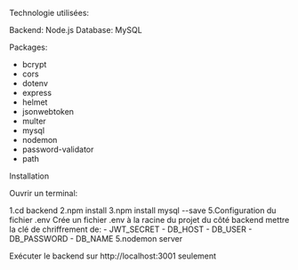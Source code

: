 Technologie utilisées:

Backend: Node.js 
Database: MySQL



Packages: 

- bcrypt
- cors
- dotenv
- express
- helmet
- jsonwebtoken
- multer
- mysql
- nodemon
- password-validator
- path

Installation 

Ouvrir un terminal:

1.cd backend
2.npm install
3.npm install mysql --save
5.Configuration du fichier .env 
  Crée un fichier .env à la racine du projet du côté backend mettre la clé de chriffrement de: 
    - JWT_SECRET
    - DB_HOST
    - DB_USER 
    - DB_PASSWORD
    - DB_NAME
5.nodemon server

Exécuter le backend sur http://localhost:3001 seulement


